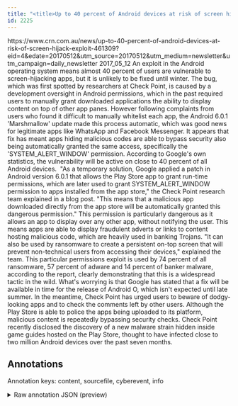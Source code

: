 ```yaml
---
title: "<title>Up to 40 percent of Android devices at risk of screen hijack exploit - Security - CRN Australia</title>"
id: 2225
---
```


<title>Up to 40 percent of Android devices at risk of screen hijack exploit - Security - CRN Australia</title>
<source> https://www.crn.com.au/news/up-to-40-percent-of-android-devices-at-risk-of-screen-hijack-exploit-461309?eid=4&edate=20170512&utm_source=20170512&utm_medium=newsletter&utm_campaign=daily_newsletter </source>
<date> 2017_05_12 </date>
<text>
An exploit in the Android operating system means almost 40 percent of users are vulnerable to screen-hijacking apps, but it is unlikely to be fixed until winter.
The bug, which was first spotted by researchers at Check Point, is caused by a development oversight in Android permissions, which in the past required users to manually grant downloaded applications the ability to display content on top of other app panes.
However following complaints from users who found it difficult to manually whitelist each app, the Android 6.0.1 'Marshmallow' update made this process automatic, which was good news for legitimate apps like WhatsApp and Facebook Messenger.
It appears that fix has meant apps hiding malicious codes are able to bypass security also being automatically granted the same access, specifically the 'SYSTEM_ALERT_WINDOW' permission. According to Google's own statistics, the vulnerability will be active on close to 40 percent of all Android devices. 
"As a temporary solution, Google applied a patch in Android version 6.0.1 that allows the Play Store app to grant run-time permissions, which are later used to grant SYSTEM_ALERT_WINDOW permission to apps installed from the app store," the Check Point research team explained in a blog post. "This means that a malicious app downloaded directly from the app store will be automatically granted this dangerous permission."
This permission is particularly dangerous as it allows an app to display over any other app, without notifying the user. This means apps are able to display fraudulent adverts or links to content hosting malicious code, which are heavily used in banking Trojans.
"It can also be used by ransomware to create a persistent on-top screen that will prevent non-technical users from accessing their devices," explained the team. This particular permissions exploit is used by 74 percent of all ransomware, 57 percent of adware and 14 percent of banker malware, according to the report, clearly demonstrating that this is a widespread tactic in the wild.
What's worrying is that Google has stated that a fix will be available in time for the release of Android O, which isn't expected until late summer. In the meantime, Check Point has urged users to beware of dodgy-looking apps and to check the comments left by other users.
Although the Play Store is able to police the apps being uploaded to its platform, malicious content is repeatedly bypassing security checks. Check Point recently disclosed the discovery of a new malware strain hidden inside game guides hosted on the Play Store, thought to have infected close to two million Android devices over the past seven months.
</text>



## Annotations

Annotation keys: content, sourcefile, cyberevent, info

<details>
<summary>Raw annotation JSON (preview)</summary>

```json
{
  "content": "An exploit in the Android operating system means almost 40 percent of users are vulnerable to screen-hijacking apps, but it is unlikely to be fixed until winter. The bug, which was first spotted by researchers at\u00a0Check Point, is caused by a development oversight in Android permissions, which in the past required users to manually grant downloaded applications the ability to display content on top of other app panes. However following complaints from users who found it difficult to manually whitelist each app, the Android 6.0.1 'Marshmallow' update made this process automatic, which was good news for legitimate apps like WhatsApp and Facebook Messenger. It appears that fix has meant apps hiding malicious codes are able to bypass security also being automatically granted the same access, specifically the 'SYSTEM_ALERT_WINDOW' permission. According to Google's own statistics, the vulnerability will be active on close to\u00a040 percent of all Android devices.\u00a0 \"As a temporary solution, Google applied a patch in Android version 6.0.1 that allows the Play Store app to grant run-time permissions, which are later used to grant SYSTEM_ALERT_WINDOW permission to apps installed from the app store,\" the Check Point research team explained in a\u00a0blog post. \"This means that a malicious app downloaded directly from the app store will be automatically granted this dangerous permission.\" This permission is particularly dangerous as it allows an app to display over any other app, without notifying the user. This means apps are able to display fraudulent adverts or links to content hosting malicious code, which are heavily used in banking Trojans. \"It can also be used by ransomware to create a persistent on-top screen that will prevent non-technical users from accessing their devices,\" explained the team. This particular permissions exploit is used by 74 percent of all ransomware, 57 percent of adware and 14 percent of banker malware, according to the report, clearly demonstrating that this is a widespread tactic in the wild. What's worrying is that Google has stated that a fix will be available in time for\u00a0the release of Android O, which isn't expected until late summer. In the meantime, Check Point has urged users to beware of dodgy-looking apps and to check the comments left by other users. Although the Play Store is able to police the apps being uploaded to its platform, malicious content is repeatedly bypassing security checks. Check Point recently disclosed the discovery of a new malware strain\u00a0hidden inside game guides\u00a0hosted on the Play Store, thought to have infected close to two million Android devices over the past seven months.",
  "sourcefile": "2225.txt",
  "cyberevent": {
    "hopper": [
      {
        "index": 0,
        "relation": "Same",
        "events": [
          {
            "index": "E2",
            "type": "Vulnerability-related",
            "realis": "Actual",
            "nugget": {
              "startOffset": 76,
              "index": "T4",
              "endOffset": 90,
              "text": "are vulnerable"
            },
            "argument": [
              {
                "index": "T5",
                "text": "screen-hijacking apps",
                "endOffset": 115,
                "role": {
                  "type": "Vulnerability"
                },
                "startOffset": 94,
                "type": "Vulnerability"
              },
              {
                "index": "T3",
                "external_reference": {
                  "dbpediaURI": "http://dbpedia.org/resource/Google_Play"
                },
                "endOffset": 42,
                "role": {
                  "type": "Vulnerable_System"
                },
                "text": "the Android operating system",
                "startOffset": 14,
                "type": "System"
              }
            ],
            "subtype": "DiscoverVulnerability"
          }
```
</details>
